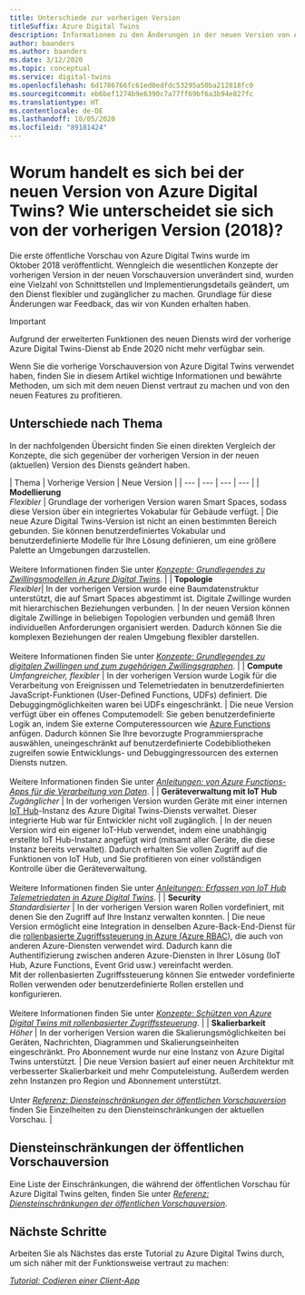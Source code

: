 ```yaml
---
title: Unterschiede zur vorherigen Version
titleSuffix: Azure Digital Twins
description: Informationen zu den Änderungen in der neuen Version von Azure Digital Twins
author: baanders
ms.author: baanders
ms.date: 3/12/2020
ms.topic: conceptual
ms.service: digital-twins
ms.openlocfilehash: 6d1786766fc61ed0edfdc53295a50ba212818fc0
ms.sourcegitcommit: eb6bef1274b9e6390c7a77ff69bf6a3b94e827fc
ms.translationtype: HT
ms.contentlocale: de-DE
ms.lasthandoff: 10/05/2020
ms.locfileid: "89181424"
---
```

# <a name="what-is-the-new-azure-digital-twins-how-is-it-different-from-the-previous-version-2018"></a>Worum handelt es sich bei der neuen Version von Azure Digital Twins? Wie unterscheidet sie sich von der vorherigen Version (2018)?

Die erste öffentliche Vorschau von Azure Digital Twins wurde im Oktober 2018 veröffentlicht. Wenngleich die wesentlichen Konzepte der vorherigen Version in der neuen Vorschauversion unverändert sind, wurden eine Vielzahl von Schnittstellen und Implementierungsdetails geändert, um den Dienst flexibler und zugänglicher zu machen. Grundlage für diese Änderungen war Feedback, das wir von Kunden erhalten haben.

> [!IMPORTANT]
> Aufgrund der erweiterten Funktionen des neuen Diensts wird der vorherige Azure Digital Twins-Dienst ab Ende 2020 nicht mehr verfügbar sein.

Wenn Sie die vorherige Vorschauversion von Azure Digital Twins verwendet haben, finden Sie in diesem Artikel wichtige Informationen und bewährte Methoden, um sich mit dem neuen Dienst vertraut zu machen und von den neuen Features zu profitieren.

## <a name="differences-by-topic"></a>Unterschiede nach Thema

In der nachfolgenden Übersicht finden Sie einen direkten Vergleich der Konzepte, die sich gegenüber der vorherigen Version in der neuen (aktuellen) Version des Diensts geändert haben.

| Thema | Vorherige Version | Neue Version |
| --- | --- | --- | --- |
| **Modellierung**<br>*Flexibler* | Grundlage der vorherigen Version waren Smart Spaces, sodass diese Version über ein integriertes Vokabular für Gebäude verfügt. | Die neue Azure Digital Twins-Version ist nicht an einen bestimmten Bereich gebunden. Sie können benutzerdefiniertes Vokabular und benutzerdefinierte Modelle für Ihre Lösung definieren, um eine größere Palette an Umgebungen darzustellen.<br><br>Weitere Informationen finden Sie unter [*Konzepte: Grundlegendes zu Zwillingsmodellen in Azure Digital Twins*](concepts-models.md). |
| **Topologie**<br>*Flexibler*| In der vorherigen Version wurde eine Baumdatenstruktur unterstützt, die auf Smart Spaces abgestimmt ist. Digitale Zwillinge wurden mit hierarchischen Beziehungen verbunden. | In der neuen Version können digitale Zwillinge in beliebigen Topologien verbunden und gemäß Ihren individuellen Anforderungen organisiert werden. Dadurch können Sie die komplexen Beziehungen der realen Umgebung flexibler darstellen.<br><br>Weitere Informationen finden Sie unter [*Konzepte: Grundlegendes zu digitalen Zwillingen und zum zugehörigen Zwillingsgraphen*](concepts-twins-graph.md). |
| **Compute**<br>*Umfangreicher, flexibler* | In der vorherigen Version wurde Logik für die Verarbeitung von Ereignissen und Telemetriedaten in benutzerdefinierten JavaScript-Funktionen (User-Defined Functions, UDFs) definiert. Die Debuggingmöglichkeiten waren bei UDFs eingeschränkt. | Die neue Version verfügt über ein offenes Computemodell: Sie geben benutzerdefinierte Logik an, indem Sie externe Computeressourcen wie [Azure Functions](../azure-functions/functions-overview.md) anfügen. Dadurch können Sie Ihre bevorzugte Programmiersprache auswählen, uneingeschränkt auf benutzerdefinierte Codebibliotheken zugreifen sowie Entwicklungs- und Debuggingressourcen des externen Diensts nutzen.<br><br>Weitere Informationen finden Sie unter [*Anleitungen: von Azure Functions-Apps für die Verarbeitung von Daten*](how-to-create-azure-function.md). |
| **Geräteverwaltung mit IoT Hub**<br>*Zugänglicher* | In der vorherigen Version wurden Geräte mit einer internen [IoT Hub](../iot-hub/about-iot-hub.md)-Instanz des Azure Digital Twins-Diensts verwaltet. Dieser integrierte Hub war für Entwickler nicht voll zugänglich. | In der neuen Version wird ein eigener IoT-Hub verwendet, indem eine unabhängig erstellte IoT Hub-Instanz angefügt wird (mitsamt aller Geräte, die diese Instanz bereits verwaltet). Dadurch erhalten Sie vollen Zugriff auf die Funktionen von IoT Hub, und Sie profitieren von einer vollständigen Kontrolle über die Geräteverwaltung.<br><br>Weitere Informationen finden Sie unter [*Anleitungen: Erfassen von IoT Hub Telemetriedaten in Azure Digital Twins*](how-to-ingest-iot-hub-data.md). |
| **Security**<br>*Standardisierter* | In der vorherigen Version waren Rollen vordefiniert, mit denen Sie den Zugriff auf Ihre Instanz verwalten konnten. | Die neue Version ermöglicht eine Integration in denselben Azure-Back-End-Dienst für die [rollenbasierte Zugriffssteuerung in Azure (Azure RBAC)](../role-based-access-control/overview.md), die auch von anderen Azure-Diensten verwendet wird. Dadurch kann die Authentifizierung zwischen anderen Azure-Diensten in Ihrer Lösung (IoT Hub, Azure Functions, Event Grid usw.) vereinfacht werden.<br>Mit der rollenbasierten Zugriffssteuerung können Sie entweder vordefinierte Rollen verwenden oder benutzerdefinierte Rollen erstellen und konfigurieren.<br><br>Weitere Informationen finden Sie unter [*Konzepte: Schützen von Azure Digital Twins mit rollenbasierter Zugriffssteuerung*](concepts-security.md). |
| **Skalierbarkeit**<br>*Höher* | In der vorherigen Version waren die Skalierungsmöglichkeiten bei Geräten, Nachrichten, Diagrammen und Skalierungseinheiten eingeschränkt. Pro Abonnement wurde nur eine Instanz von Azure Digital Twins unterstützt.  | Die neue Version basiert auf einer neuen Architektur mit verbesserter Skalierbarkeit und mehr Computeleistung. Außerdem werden zehn Instanzen pro Region und Abonnement unterstützt.<br><br>Unter [*Referenz: Diensteinschränkungen der öffentlichen Vorschauversion*](reference-service-limits.md) finden Sie Einzelheiten zu den Diensteinschränkungen der aktuellen Vorschau. |

## <a name="service-limits-in-public-preview"></a>Diensteinschränkungen der öffentlichen Vorschauversion

Eine Liste der Einschränkungen, die während der öffentlichen Vorschau für Azure Digital Twins gelten, finden Sie unter [*Referenz: Diensteinschränkungen der öffentlichen Vorschauversion*](reference-service-limits.md).

## <a name="next-steps"></a>Nächste Schritte

Arbeiten Sie als Nächstes das erste Tutorial zu Azure Digital Twins durch, um sich näher mit der Funktionsweise vertraut zu machen:

[*Tutorial: Codieren einer Client-App*](tutorial-code.md)